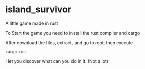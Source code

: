 # island_survivor
A little game made in rust

To Start the game you need to install the rust compiler and cargo

After download the files, extract, and go to root, then execute

```
cargo run
```

I let you discover what can you do in it. (Not a lot)
